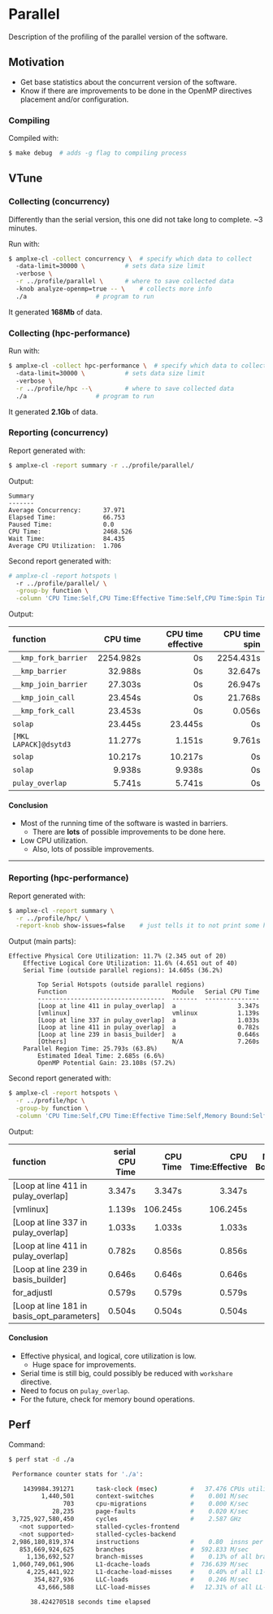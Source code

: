 # Parallel

Description of the profiling of the parallel version of the software.


## Motivation

- Get base statistics about the concurrent version of the software.
- Know if there are improvements to be done in the OpenMP directives placement and/or configuration.

### Compiling

Compiled with:
```bash
$ make debug  # adds -g flag to compiling process
```


## VTune

### Collecting (concurrency)

Differently than the serial version, this one did not take long to complete. ~3 minutes.

Run with:
```bash
$ amplxe-cl -collect concurrency \ 	# specify which data to collect
  -data-limit=30000 \			# sets data size limit
  -verbose \
  -r ../profile/parallel \		# where to save collected data
  -knob analyze-openmp=true -- \	# collects more info
  ./a 					# program to run
```
It generated **168Mb** of data.


### Collecting (hpc-performance)

Run with:
```bash
$ amplxe-cl -collect hpc-performance \ 	# specify which data to collect
  -data-limit=30000 \			# sets data size limit
  -verbose \
  -r ../profile/hpc --\			# where to save collected data
  ./a 					# program to run
```
It generated **2.1Gb** of data.


### Reporting (concurrency)

Report generated with:
```bash
$ amplxe-cl -report summary -r ../profile/parallel/
```

Output:
```
Summary
-------
Average Concurrency:      37.971
Elapsed Time:             66.753
Paused Time:              0.0
CPU Time:                 2468.526
Wait Time:                84.435
Average CPU Utilization:  1.706
```

Second report generated with:
```bash
# amplxe-cl -report hotspots \
  -r ../profile/parallel/ \
  -group-by function \
  -column 'CPU Time:Self,CPU Time:Effective Time:Self,CPU Time:Spin Time:Self'
```

Output:

| function 				| CPU time 	| CPU time effective 	| CPU time spin |
| :-------------------- | --------: | --------------------:	| ------------: |
| `__kmp_fork_barrier` 	| 2254.982s | 0s 					| 2254.431s		|
| `__kmp_barrier` 		| 32.988s 	| 0s 					| 32.647s 		|
| `__kmp_join_barrier` 	| 27.303s 	| 0s 					| 26.947s 		|
| `__kmp_join_call` 	| 23.454s 	| 0s 					| 21.768s 		|
| `__kmp_fork_call` 	| 23.453s 	| 0s 					| 0.056s 		|
| `solap` 				| 23.445s 	| 23.445s 				| 0s 			|
| `[MKL LAPACK]@dsytd3`	| 11.277s 	| 1.151s 				| 9.761s 		|
| `solap` 				| 10.217s 	| 10.217s 				| 0s 			|
| `solap` 				| 9.938s 	| 9.938s 				| 0s 			|
| `pulay_overlap` 		| 5.741s 	| 5.741s 				| 0s 			|


#### Conclusion

- Most of the running time of the software is wasted in barriers.
  - There are **lots** of possible improvements to be done here.
- Low CPU utilization.
  - Also, lots of possible improvements.

-----

### Reporting (hpc-performance)

Report generated with:
```bash
$ amplxe-cl -report summary \
  -r ../profile/hpc/ \
  -report-knob show-issues=false	# just tells it to not print some helpful messages
```

Output (main parts):

```
Effective Physical Core Utilization: 11.7% (2.345 out of 20)
    Effective Logical Core Utilization: 11.6% (4.651 out of 40)
    Serial Time (outside parallel regions): 14.605s (36.2%)

        Top Serial Hotspots (outside parallel regions)
        Function                             Module   Serial CPU Time
        -----------------------------------  -------  ---------------
        [Loop at line 411 in pulay_overlap]  a                 3.347s
        [vmlinux]                            vmlinux           1.139s
        [Loop at line 337 in pulay_overlap]  a                 1.033s
        [Loop at line 411 in pulay_overlap]  a                 0.782s
        [Loop at line 239 in basis_builder]  a                 0.646s
        [Others]                             N/A               7.260s
    Parallel Region Time: 25.793s (63.8%)
        Estimated Ideal Time: 2.685s (6.6%)
        OpenMP Potential Gain: 23.108s (57.2%)
```

Second report generated with:
```bash
$ amplxe-cl -report hotspots \
  -r ../profile/hpc \
  -group-by function \
  -column 'CPU Time:Self,CPU Time:Effective Time:Self,Memory Bound:Self'
```

Output:

| function | serial CPU Time | CPU Time | CPU Time:Effective | Memory Bound(%) |
| :-------------------------------------------- | -----: | -------: | --------: | ----: |
| [Loop at line 411 in pulay_overlap] 			| 3.347s | 3.347s 	| 3.347s 	| 33.6% |
| [vmlinux] 									| 1.139s | 106.245s | 106.245s 	| 6.5%  |
| [Loop at line 337 in pulay_overlap] 			| 1.033s | 1.033s 	| 1.033s 	| 26.6% |
| [Loop at line 411 in pulay_overlap] 			| 0.782s | 0.856s 	| 0.856s 	| 6.0%	|
| [Loop at line 239 in basis_builder] 			| 0.646s | 0.646s 	| 0.646s 	| 0.0%	|
| for_adjustl 									| 0.579s | 0.579s 	| 0.579s 	| 0.0%	|
| [Loop at line 181 in basis_opt_parameters] 	| 0.504s | 0.504s 	| 0.504s 	| 0.0%	|


#### Conclusion

- Effective physical, and logical, core utilization is low.
  - Huge space for improvements.
- Serial time is still big, could possibly be reduced with `workshare` directive.
- Need to focus on `pulay_overlap`.
- For the future, check for memory bound operations.


## Perf

Command:
```bash
$ perf stat -d ./a
```

```bash
 Performance counter stats for './a':

    1439984.391271      task-clock (msec)         #   37.476 CPUs utilized
         1,440,501      context-switches          #    0.001 M/sec
               703      cpu-migrations            #    0.000 K/sec
            28,235      page-faults               #    0.020 K/sec
 3,725,927,580,450      cycles                    #    2.587 GHz                      (50.01%)
   <not supported>      stalled-cycles-frontend
   <not supported>      stalled-cycles-backend
 2,986,180,819,374      instructions              #    0.80  insns per cycle          (62.50%)
   853,669,924,625      branches                  #  592.833 M/sec                    (62.50%)
     1,136,692,527      branch-misses             #    0.13% of all branches          (62.50%)
 1,060,749,061,906      L1-dcache-loads           #  736.639 M/sec                    (62.50%)
     4,225,441,922      L1-dcache-load-misses     #    0.40% of all L1-dcache hits    (62.50%)
       354,827,936      LLC-loads                 #    0.246 M/sec                    (50.00%)
        43,666,588      LLC-load-misses           #   12.31% of all LL-cache hits     (50.00%)

      38.424270518 seconds time elapsed
```
